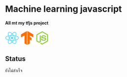 <h1>Machine learning javascript</h1>
<h4>All mt my tfjs project</h4>
<div>
<img src="https://github.com/devicons/devicon/blob/v2.15.1/icons/react/react-original.svg" alt="ReactJS" width="45" height="45"/>
<img src="https://github.com/devicons/devicon/blob/v2.15.1/icons/tensorflow/tensorflow-original.svg" alt="TensorflowJS" width="45" height="45"/>
<img src="https://github.com/devicons/devicon/blob/v2.15.1/icons/nodejs/nodejs-original.svg" alt="NodeJS" width="45" height="45"/>
</div>
<h2>Status</h2>
<p>ยังไม่สำเร็จ</p>
